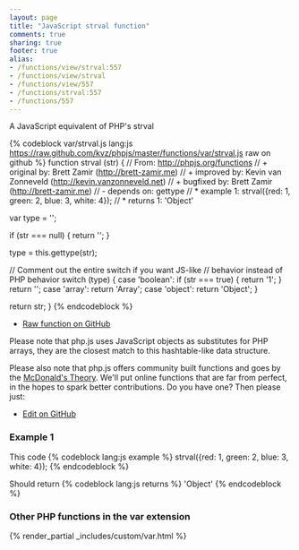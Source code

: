 ```yaml
---
layout: page
title: "JavaScript strval function"
comments: true
sharing: true
footer: true
alias:
- /functions/view/strval:557
- /functions/view/strval
- /functions/view/557
- /functions/strval:557
- /functions/557
---
```

<!-- Generated by Rakefile:build -->
A JavaScript equivalent of PHP's strval

{% codeblock var/strval.js lang:js https://raw.github.com/kvz/phpjs/master/functions/var/strval.js raw on github %}
function strval (str) {
  // From: http://phpjs.org/functions
  // +   original by: Brett Zamir (http://brett-zamir.me)
  // +   improved by: Kevin van Zonneveld (http://kevin.vanzonneveld.net)
  // +   bugfixed by: Brett Zamir (http://brett-zamir.me)
  // -    depends on: gettype
  // *     example 1: strval({red: 1, green: 2, blue: 3, white: 4});
  // *     returns 1: 'Object'

  var type = '';

  if (str === null) {
    return '';
  }

  type = this.gettype(str);

  // Comment out the entire switch if you want JS-like
  // behavior instead of PHP behavior
  switch (type) {
  case 'boolean':
    if (str === true) {
      return '1';
    }
    return '';
  case 'array':
    return 'Array';
  case 'object':
    return 'Object';
  }

  return str;
}
{% endcodeblock %}

 - [Raw function on GitHub](https://github.com/kvz/phpjs/blob/master/functions/var/strval.js)

Please note that php.js uses JavaScript objects as substitutes for PHP arrays, they are 
the closest match to this hashtable-like data structure. 

Please also note that php.js offers community built functions and goes by the 
[McDonald's Theory](https://medium.com/what-i-learned-building/9216e1c9da7d). We'll put online 
functions that are far from perfect, in the hopes to spark better contributions. 
Do you have one? Then please just: 

 - [Edit on GitHub](https://github.com/kvz/phpjs/edit/master/functions/var/strval.js)

### Example 1
This code
{% codeblock lang:js example %}
strval({red: 1, green: 2, blue: 3, white: 4});
{% endcodeblock %}

Should return
{% codeblock lang:js returns %}
'Object'
{% endcodeblock %}


### Other PHP functions in the var extension
{% render_partial _includes/custom/var.html %}
